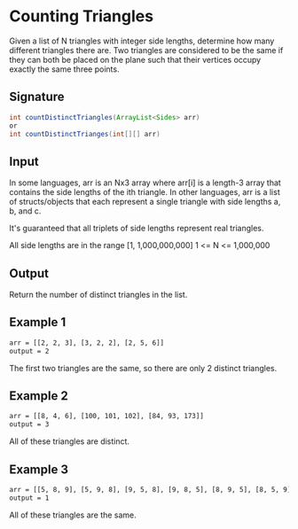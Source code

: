 # Counting Triangles
Given a list of N triangles with integer side lengths, determine how many different triangles there are. Two triangles are considered to be the same if they can both be placed on the plane such that their vertices occupy exactly the same three points.

## Signature
```java
int countDistinctTriangles(ArrayList<Sides> arr)
or 
int countDistinctTrianges(int[][] arr)
```

## Input

In some languages, arr is an Nx3 array where arr[i] is a length-3 array that contains the side lengths of the ith triangle. In other languages, arr is a list of structs/objects that each represent a single triangle with side lengths a, b, and c.

It's guaranteed that all triplets of side lengths represent real triangles.

All side lengths are in the range [1, 1,000,000,000]
1 <= N <= 1,000,000

## Output
Return the number of distinct triangles in the list.

## Example 1
```sh
arr = [[2, 2, 3], [3, 2, 2], [2, 5, 6]]
output = 2
```
The first two triangles are the same, so there are only 2 distinct triangles.

## Example 2
```sh
arr = [[8, 4, 6], [100, 101, 102], [84, 93, 173]]
output = 3
```
All of these triangles are distinct.

## Example 3
```sh
arr = [[5, 8, 9], [5, 9, 8], [9, 5, 8], [9, 8, 5], [8, 9, 5], [8, 5, 9]]
output = 1
```
All of these triangles are the same.